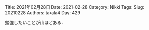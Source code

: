 ﻿Title: 2021年02月28日
Date: 2021-02-28
Category: Nikki
Tags: 
Slug: 20210228
Authors: takala4
Day: 429



勉強したいことが山ほどある．